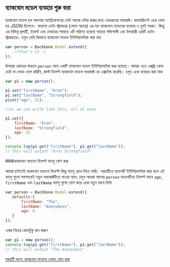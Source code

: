 ## ব্যাকবোন মডেল ব্যবহার শুরু করা 

ব্যাকবোন মডেল হল আপনার অ্যাপ্লিকেশনের ডেটা সহজে স্টোর করার জন্য একধরনের অবজেক্ট। জাভাস্ক্রিপ্টে একে লেখা হয় JSON হিসেবে। অন্যান্য ডেটা-স্ট্রাকচার (যেমন অ্যারে) এর  মত ব্যাকবোন মডেলের ব্যবহার ও খুবই সহজ। কিন্তু এর বিভিন্ন প্রপার্টি, ইভেন্ট এবং মেথডের সমন্বয়ে এটি পরিণত হয়েছে অত্যন্ত শক্তিশালী এবং উপকারী একটি  ডেটা-স্ট্রাকচারে। চলুন দেখি কিভাবে ব্যাকবোন মডেল ইনিশিয়ালাইজ করা যায় 

```js
var person = Backbone.Model.extend({
	//that's it :)
});
```
উপরের কোডের মাধ্যমে `person` নামে একটি ব্যাকবোন মডেল ইনিশিয়ালাইজ করা হয়েছে। আমরা এতে এক্সট্রা কোন ডেটা বা মেথড যোগ করিনি, জাস্ট ডিফল্ট ব্যাকবোন মডেল অবজেক্ট কে এক্সটেন্ড করেছি। চলুন একে ব্যবহার করা যাক 

```js
var p1 = new person();

p1.set("firstName", "Aron");
p1.set("lastName", "Strongfield");
p1set("age", 31);

//or we can write like this, all at once

p1.set({
	firstName: "Aron",
	lastName: "Strongfield",
	age: 31
});

console.log(p1.get("firstName"), p1.get("lastName")); 
// this will output "Aron Strongfield"
```

###ব্যাকবোন মডেলে ডিফল্ট ভ্যালু যোগ করা 

আমরা চাইলেই ব্যাকবোন মডেলে ডিফল্ট কিছু ভ্যালু রেখে দিতে পারি। পরবর্তীতে মডেলটি ইনিশিয়ালাইজ করা হলে এই ভ্যালু গুলো সবসময়েই নতুন অবজেক্টটিতে পাওয়া যাবে. চলুন আমরা আগের `person` মডেলটিতে ডিফল্ট ভাবে `age`, `firstName` এবং `lastName` ভ্যালু গুলো যোগ করে একে নতুন ভাবে লিখি 

 ```js
var person = Backbone.Model.extend({
	defaults:{
		firstName: "The",
		lastName: "Anonymous",
		age: 0
	}
});
```

এবার নিচের কোডটুকু রান করুন 

```js
var p1 = new person();
console.log(p1.get("firstName"), p1.get("lastName")); 
// this will output "The Anonymous"
```


[পরবর্তী অংশ: ব্যাকবোন মডেলে মেথড যোগ করা](bb101p4.html)